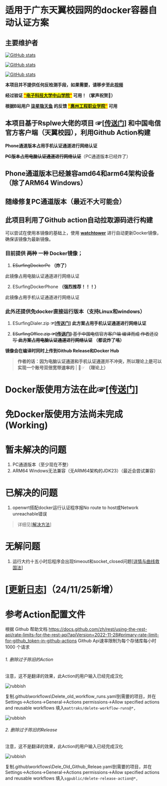 # 适用于广东天翼校园网的docker容器自动认证方案

## 主要维护者

[![GitHub stats](https://github-readme-stats.vercel.app/api?username=liu2-3zhi&count_private=true&show_icons=true)](https://github.com/liu2-3zhi)

[![GitHub stats](https://github-readme-stats.vercel.app/api?username=BadGhost520&count_private=true&show_icons=true)](https://github.com/BadGhost520)

[![GitHub stats](https://github-readme-stats.vercel.app/api?username=huang2468&count_private=true&show_icons=true)](https://github.com/huang2468)

**本项目并不提供任何反检测手段，如果需要，请移步至此[视频](https://b23.tv/XFgF5hd)**

**经过验证 <mark><font color="red"><ins>"[电子科技大学中山学院](https://www.zsc.edu.cn/)"</ins></font></mark> 可用！（掌声祝贺👏）**

**根据B站用户 [柒星隐天鱼](https://b23.tv/4cEgANf "柒星隐天鱼") 的反馈 <mark><font color="red"><ins>"[惠州工程职业学院](https://zs.hzevc.edu.cn/)"</ins></font></mark> 可用**

## 本项目基于Rsplwe大佬的项目 ☞[[传送门](https://github.com/Rsplwe/ESurfingDialer)] 和中国电信官方客户端（天翼校园），利用Github Action构建

**Phone通道版本占用手机认证通道进行网络认证**

**~~PC版本占用电脑认证通道进行网络认证~~**（PC通道版本已经炸了）

## Phone通道版本已经兼容amd64和arm64架构设备（除了ARM64 Windows）
## 随缘修复PC通道版本（最近不大可能会）

## 此项目利用了Github action自动拉取源码进行构建

可以尝试在使用本镜像的基础上，使用 **[watchtower](https://github.com/containrrr/watchtower "watchover")** 进行自动更新Docker镜像，确保该镜像为最新镜像。 
### 目前提供 ~~两种~~ 一种 Docker镜像；

1. ~~ESurfingDockerPc~~ **（炸了）**

此镜像占用电脑认证通道进行网络认证

2. ESurfingDockerPhone **（强烈推荐！！！）**

此镜像占用手机认证通道进行网络认证

### 此外还提供免docker直接运行版本（支持Linux和windows）

1. ESurfingDialer.zip **☞[[传送门](https://github.com/liu23zhi/ESurfingDialerDocker/releases/latest)]**
**此方案占用手机认证通道进行网络认证**

2. ~~ESurfingOffice.zip **☞[[传送门](https://github.com/liu23zhi/ESurfingDialerDocker/releases/latest)]**
基于中国电信官方客户端 编译而成   作者还没写
**此方案占用电脑认证通道进行网络认证**~~ **（都说炸了咯）**

**镜像会在编译时同时上传到Github Release和Docker Hub**

> **作者的话：因为电脑认证通道和手机认证通道并不冲突，所以理论上是可以实现一个账号双倍宽带速率的** | 🤣☞ **（理论上）**

# Docker版使用方法在此☞[[传送门]](/使用方法.md)

# 免Docker版使用方法尚未完成(Working)

# 暂未解决的问题

1. PC通道版本（至少现在不整）
2. ARM64 Windows无法兼容（无ARM64架构的JDK23）（最近会尝试兼容）

# 已解决的问题

1. openwrt搭配docker运行认证程序报No route to host或Network unreachable错误
>详细见[[解决方法](/No_route_to_host报错解决方法.md)]

# 无解问题

1. 运行大约十五小时后程序会出现timeout和socket_closed问题[[详情与曲线救国法](https://github.com/Rsplwe/ESurfingDialer/issues/40)]

# [[更新日志](/更新日志.md)]（24/11/25新增）

# 参考Action配置文件

根据 Github 帮助文档 https://docs.github.com/zh/rest/using-the-rest-api/rate-limits-for-the-rest-api?apiVersion=2022-11-28#primary-rate-limit-for-github_token-in-github-actions
Github Api速率限制为每个存储库每小时 1000 个请求

###### 1. 删除过于陈旧的Action

注意，这不是翻译的效果，此Action的用户输入已经完成汉化

![rubbish](images/temp-2.png "rubbish")

复制.github\workflows\Delete_old_workflow_runs.yaml到需要的项目，并在
Settings->Actions->General->Actions permissions->Allow specified actions and reusable workflows
填入`mattraks/delete-workflow-runs@*,`

![rubbish](images/temp.png "rubbish")

###### 2. 删除过于陈旧的Release

注意，这不是翻译的效果，此Action的用户输入已经完成汉化

![rubbish](images/temp-3.png "rubbish")

复制.github\workflows\Dele_Old_Github_Releae.yaml到需要的项目，并在
Settings->Actions->General->Actions permissions->Allow specified actions and reusable workflows
填入`sgpublic/delete-release-action@*,`

